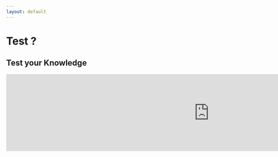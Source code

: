 ```yaml
---
layout: default
---
```


# Test ?

## Test your Knowledge
<iframe src="https://h5p.org/h5p/embed/382337" width="1091" height="207" frameborder="0" allowfullscreen="allowfullscreen"></iframe><script src="https://h5p.org/sites/all/modules/h5p/library/js/h5p-resizer.js" charset="UTF-8"></script>
